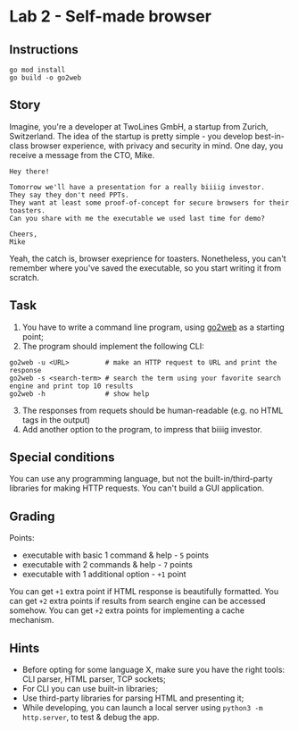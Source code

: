 # Lab 2 - Self-made browser

## Instructions
```
go mod install
go build -o go2web
```

## Story

Imagine, you're a developer at TwoLines GmbH, a startup from Zurich, Switzerland. The idea of the startup is pretty simple - you develop best-in-class browser experience, with privacy and security in mind. One day, you receive a message from the CTO, Mike.

```
Hey there!

Tomorrow we'll have a presentation for a really biiiig investor.
They say they don't need PPTs.
They want at least some proof-of-concept for secure browsers for their toasters.
Can you share with me the executable we used last time for demo?

Cheers,
Mike
```

Yeah, the catch is, browser exeprience for toasters.
Nonetheless, you can't remember where you've saved the executable, so you start writing it from scratch.

## Task

1. You have to write a command line program, using [go2web](go2web) as a starting point;
2. The program should implement the following CLI:
  ```
  go2web -u <URL>         # make an HTTP request to URL and print the response
  go2web -s <search-term> # search the term using your favorite search engine and print top 10 results
  go2web -h               # show help
  ```
3. The responses from requets should be human-readable (e.g. no HTML tags in the output)
3. Add another option to the program, to impress that biiiig investor.

## Special conditions

You can use any programming language, but not the built-in/third-party libraries for making HTTP requests. You can't build a GUI application.

## Grading

Points:

- executable with basic 1 command & help - `5` points
- executable with 2 commands & help - `7` points
- executable with 1 additional option - `+1` point

You can get `+1` extra point if HTML response is beautifully formatted.
You can get `+2` extra points if results from search engine can be accessed somehow.
You can get `+2` extra points for implementing a cache mechanism.

## Hints

- Before opting for some language X, make sure you have the right tools: CLI parser, HTML parser, TCP sockets;
- For CLI you can use built-in libraries;
- Use third-party libraries for parsing HTML and presenting it;
- While developing, you can launch a local server using `python3 -m http.server`, to test & debug the app.
